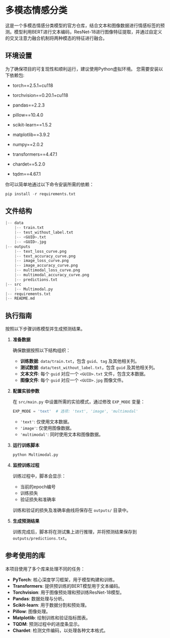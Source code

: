 # 多模态情感分类

这是一个多模态情感分类模型的官方仓库，结合文本和图像数据进行情感标签的预测。模型利用BERT进行文本编码，ResNet-18进行图像特征提取，并通过自定义的交叉注意力融合机制将两种模态的特征进行融合。

## 环境设置

为了确保项目的可复现性和顺利运行，建议使用Python虚拟环境。 您需要安装以下依赖包:

- torch==2.5.1+cu118

- torchvision==0.20.1+cu118

- pandas==2.2.3

- pillow==10.4.0

- scikit-learn==1.5.2

- matplotlib==3.9.2

- numpy==2.0.2

- transformers==4.47.1

- chardet==5.2.0

- tqdm==4.67.1

你可以简单地通过以下命令安装所需的依赖： 

```python
pip install -r requirements.txt
```

## 文件结构

```python
|-- data 
    |-- train.txt
    |-- test_without_label.txt 
    |-- <GUID>.txt  
    |-- <GUID>.jpg 
|-- outputs 
    |-- text_loss_curve.png
    |-- text_accuracy_curve.png 
    |-- image_loss_curve.png 
    |-- image_accuracy_curve.png 
    |-- multimodal_loss_curve.png
    |-- multimodal_accuracy_curve.png  
    |-- predictions.txt  
|-- src 
    |-- Multimodal.py
|-- requirements.txt
|-- README.md

```
## 执行指南

按照以下步骤训练模型并生成预测结果。

1. **准备数据**

    确保数据按照以下结构组织：

    - **训练数据**: `data/train.txt`，包含 `guid`、`tag` 及其他相关列。
    - **测试数据**: `data/test_without_label.txt`，包含 `guid` 及其他相关列。
    - **文本文件**: 每个 `guid` 对应一个 `<GUID>.txt` 文件，包含文本数据。
    - **图像文件**: 每个 `guid` 对应一个 `<GUID>.jpg` 图像文件。

2. **配置实验参数**

    在 `src/main.py` 中设置所需的实验模式，通过修改 `EXP_MODE` 变量：

    ```python
    EXP_MODE = 'text'  # 选项: 'text', 'image', 'multimodal'
    ```

    - `'text'`: 仅使用文本数据。
    - `'image'`: 仅使用图像数据。
    - `'multimodal'`: 同时使用文本和图像数据。

3. **运行训练脚本**

    ```bash
    python Multimodal.py
    ```

4. **监控训练过程**

    训练过程中，脚本会显示：

    - 当前的epoch编号
    - 训练损失
    - 验证损失和准确率

    训练和验证的损失及准确率曲线将保存在 `outputs/` 目录中。

5. **生成预测结果**

    训练完成后，脚本将在测试集上进行推理，并将预测结果保存到 `outputs/predictions.txt`。

## 参考使用的库

本项目使用了多个库来处理不同的任务：

- **PyTorch**: 核心深度学习框架，用于模型构建和训练。
- **Transformers**: 提供预训练的BERT模型用于文本编码。
- **Torchvision**: 用于图像预处理和预训练ResNet-18模型。
- **Pandas**: 数据处理与分析。
- **Scikit-learn**: 用于数据分割和预处理。
- **Pillow**: 图像处理。
- **Matplotlib**: 绘制训练和验证指标图表。
- **TQDM**: 预测过程中的进度条显示。
- **Chardet**: 检测文件编码，以处理各种文本格式。

